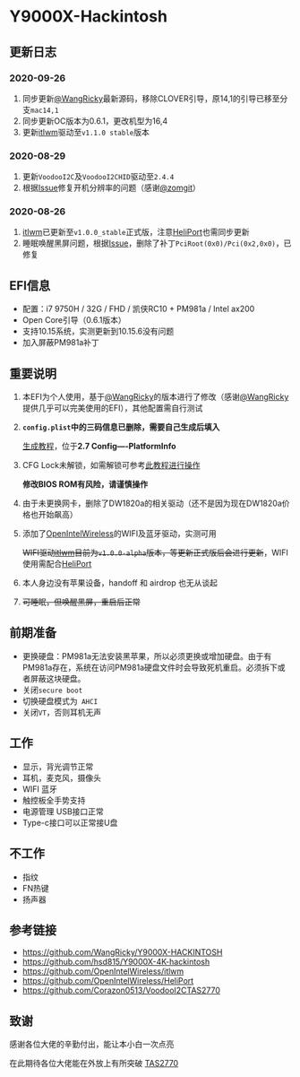 # Y9000X-Hackintosh

## 更新日志

### 2020-09-26

1. 同步更新[@WangRicky](https://github.com/WangRicky/Y9000X-HACKINTOSH)最新源码，移除CLOVER引导，原14,1的引导已移至分支`mac14,1`
2. 同步更新OC版本为0.6.1，更改机型为16,4
3. 更新[itlwm](https://github.com/OpenIntelWireless/itlwm)驱动至`v1.1.0 stable`版本

### 2020-08-29

1. 更新`VoodooI2C`及`VoodooI2CHID`驱动至`2.4.4`
2. 根据[Issue](https://github.com/Hadymic/Y9000X-Hackintosh/issues/3)修复开机分辨率的问题（感谢[@zomgit](https://github.com/zomgit)）

### 2020-08-26

1. [itlwm](https://github.com/OpenIntelWireless/itlwm)已更新至`v1.0.0_stable`正式版，注意[HeliPort](https://github.com/OpenIntelWireless/HeliPort)也需同步更新
2. 睡眠唤醒黑屏问题，根据[Issue](https://github.com/WangRicky/Y9000X-HACKINTOSH/issues/19)，删除了补丁`PciRoot(0x0)/Pci(0x2,0x0)`，已修复

## EFI信息

* 配置：i7 9750H / 32G / FHD / 凯侠RC10 + PM981a / Intel ax200
* Open Core引导（0.6.1版本）
* 支持10.15系统，实测更新到10.15.6没有问题
* 加入屏蔽PM981a补丁

## 重要说明

1. 本EFI为个人使用，基于[@WangRicky](https://github.com/WangRicky/Y9000X-HACKINTOSH)的版本进行了修改（感谢[@WangRicky](https://github.com/WangRicky)提供几乎可以完美使用的EFI），其他配置需自行测试

2. **`config.plist`中的三码信息已删除，需要自己生成后填入**

   [生成教程](https://blog.xjn819.com/?p=543)，位于**2.7 Config—-PlatformInfo**

3. CFG Lock未解锁，如需解锁可参考[此教程进行操作](http://bbs.pcbeta.com/viewthread-1845189-1-1.html)

   **修改BIOS ROM有风险，请谨慎操作**

4. 由于未更换网卡，删除了DW1820a的相关驱动（还不是因为现在DW1820a价格也开始飙高）

5. 添加了[OpenIntelWireless](https://github.com/OpenIntelWireless)的WIFI及蓝牙驱动，实测可用

   ~~WIFI驱动[itlwm](https://github.com/OpenIntelWireless/itlwm)目前为`v1.0.0-alpha`版本，等更新正式版后会进行更新~~，WIFI使用需配合[HeliPort](https://github.com/OpenIntelWireless/HeliPort)

6. 本人身边没有苹果设备，handoff 和 airdrop 也无从谈起

7. ~~可睡眠，但唤醒黑屏，重启后正常~~

## 前期准备

* 更换硬盘：PM981a无法安装黑苹果，所以必须更换或增加硬盘。由于有PM981a存在，系统在访问PM981a硬盘文件时会导致死机重启。必须拆下或者屏蔽这块硬盘。
* 关闭`secure boot`
* 切换硬盘模式为` AHCI`
* 关闭`VT`，否则耳机无声


## 工作

* 显示，背光调节正常 
* 耳机，麦克风，摄像头
* WIFI 蓝牙
* 触控板全手势支持
* 电源管理 USB接口正常
* Type-c接口可以正常接U盘

## 不工作

* 指纹
* FN热键
* 扬声器

## 参考链接

* https://github.com/WangRicky/Y9000X-HACKINTOSH
* https://github.com/hsd815/Y9000X-4K-hackintosh
* https://github.com/OpenIntelWireless/itlwm
* https://github.com/OpenIntelWireless/HeliPort
* https://github.com/Corazon0513/VoodooI2CTAS2770

## 致谢

感谢各位大佬的辛勤付出，能让本小白一次点亮

在此期待各位大佬能在外放上有所突破 [TAS2770](https://github.com/Corazon0513/VoodooI2CTAS2770)
